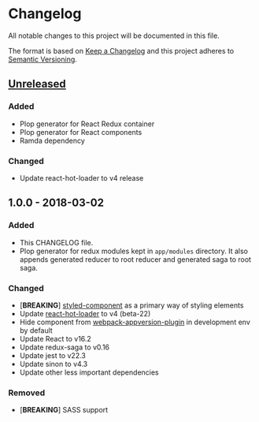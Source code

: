 # Changelog
All notable changes to this project will be documented in this file.

The format is based on [Keep a Changelog](http://keepachangelog.com/en/1.0.0/)
and this project adheres to [Semantic Versioning](http://semver.org/spec/v2.0.0.html).

## [Unreleased]
### Added
- Plop generator for React Redux container
- Plop generator for React components
- Ramda dependency

### Changed
- Update react-hot-loader to v4 release

## 1.0.0 - 2018-03-02
### Added
- This CHANGELOG file.
- Plop generator for redux modules kept in `app/modules` directory. It also appends generated reducer to root 
reducer and generated saga to root saga.

### Changed
- [**BREAKING**] [styled-component](https://github.com/styled-components/styled-components) as a primary way of styling
elements
- Update [react-hot-loader](https://github.com/gaearon/react-hot-loader) to v4 (beta-22)
- Hide component from [webpack-appversion-plugin](https://github.com/apptension/webpack-appversion-plugin) in 
development env by default
- Update React to v16.2
- Update redux-saga to v0.16
- Update jest to v22.3
- Update sinon to v4.3
- Update other less important dependencies

### Removed
- [**BREAKING**] SASS support

[Unreleased]: https://github.com/apptension/react-boilerplate/compare/v1.0.0...HEAD

